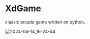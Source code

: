 # XdGame
classic arcade game written on python.

![2024-04-14_16-24-44](https://github.com/Tmixa2/XdGame/assets/118190458/2bee83f9-79b0-46f1-a5f7-84dd1d8d4c5c)
